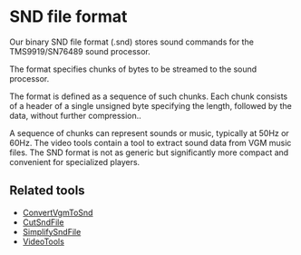 # SND file format

Our binary SND file format (.snd) stores sound commands for the
TMS9919/SN76489 sound processor.

The format specifies chunks of bytes to be streamed to the sound processor.

The format is defined as a sequence of such chunks. Each chunk consists of a
header of a single unsigned byte specifying the length, followed by the data,
without further compression..

A sequence of chunks can represent sounds or music, typically at 50Hz or 60Hz.
The video tools contain a tool to extract sound data from VGM music files. The
SND format is not as generic but significantly more compact and convenient for
specialized players.

## Related tools

* [ConvertVgmToSnd](ConvertVgmToSnd.md)
* [CutSndFile](CutSndFile.md)
* [SimplifySndFile](SimplifySndFile.md)
* [VideoTools](../README.md)
